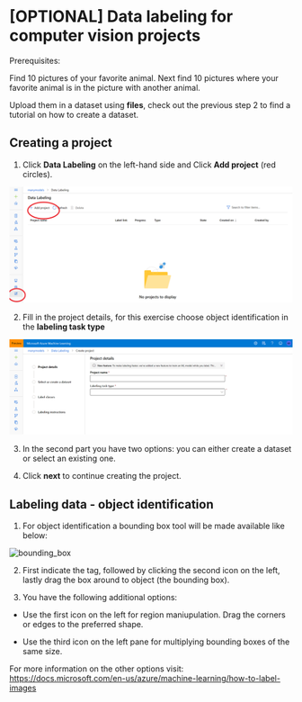 # [OPTIONAL] Data labeling for computer vision projects

Prerequisites:

Find 10 pictures of your favorite animal. Next find 10 pictures where your favorite animal is in the picture with another animal.

Upload them in a dataset using **files**, check out the previous step 2 to find a tutorial on how to create a dataset.

## Creating a project

1. Click **Data Labeling** on the left-hand side and Click **Add project** (red circles).

![data_labeling](data_labeling.png)

2. Fill in the project details, for this exercise choose object identification in the **labeling task type**

![creating_project](creating_project.png)

3. In the second part you have two options: you can either create a dataset or select an existing one.

4. Click **next** to continue creating the project.

## Labeling data - object identification

1. For object identification a bounding box tool will be made available like below:

![bounding_box](https://docs.microsoft.com/en-us/azure/machine-learning/media/how-to-label-images/bounding-box-sequence.png)

2. First indicate the tag, followed by clicking the second icon on the left, lastly drag the box around to object (the bounding box).

3. You have the following additional options: 

- Use the first icon on the left for region maniupulation. Drag the corners or edges to the preferred shape.

- Use the third icon on the left pane for multiplying bounding boxes of the same size.

For more information on the other options visit: https://docs.microsoft.com/en-us/azure/machine-learning/how-to-label-images



